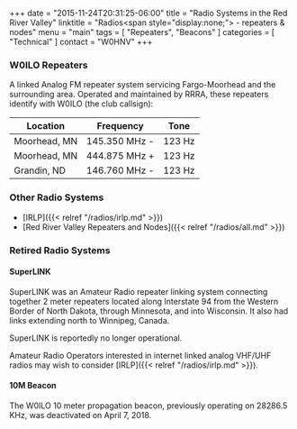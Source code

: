 +++
date = "2015-11-24T20:31:25-06:00"
title = "Radio Systems in the Red River Valley"
linktitle = "Radios<span style=\"display:none;\"> - repeaters & nodes</span>"
menu = "main"
tags = [ "Repeaters", "Beacons" ]
categories = [ "Technical" ]
contact = "W0HNV"
+++
### W0ILO Repeaters 

A linked Analog FM repeater system servicing Fargo-Moorhead and the
surrounding area. Operated and maintained by RRRA, these repeaters
identify with W0ILO (the club callsign):

Location | Frequency | Tone
---------|-----------|-----
Moorhead, MN | 145.350 MHz - | 123 Hz
Moorhead, MN | 444.875 MHz + | 123 Hz
Grandin, ND | 146.760 MHz - | 123 Hz

### Other Radio Systems

* [IRLP]({{< relref "/radios/irlp.md" >}})
* [Red River Valley Repeaters and Nodes]({{< relref "/radios/all.md" >}})

### Retired Radio Systems

#### SuperLINK

SuperLINK was an Amateur Radio repeater linking system connecting together
2 meter repeaters located along Interstate 94 from the Western Border of
North Dakota, through Minnesota, and into Wisconsin. It also had links
extending north to Winnipeg, Canada.

SuperLINK is reportedly no longer operational.

Amateur Radio Operators interested in internet linked analog VHF/UHF
radios may wish to consider [IRLP]({{< relref "/radios/irlp.md" >}}).

#### 10M Beacon

The W0ILO 10 meter propagation beacon, previously operating on 28286.5
KHz, was deactivated on April 7, 2018.
